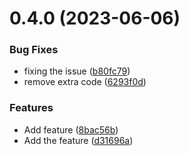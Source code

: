 # 0.4.0 (2023-06-06)


### Bug Fixes

* fixing the issue ([b80fc79](https://github.com/kazimrana/release-checker/commit/b80fc79200e3a797de1344e4075371c2a95fcc2b))
* remove extra code ([6293f0d](https://github.com/kazimrana/release-checker/commit/6293f0dab3f31c2b835cf2d0ffaffc7fd7000aa4))


### Features

* Add feature ([8bac56b](https://github.com/kazimrana/release-checker/commit/8bac56b2557e3251fce81eb5d0e453f03aef126b))
* Add the feature ([d31696a](https://github.com/kazimrana/release-checker/commit/d31696ad397c0071c399e7593bf6e36ca433d5d3))



